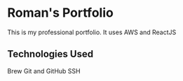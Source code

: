 # Roman's Portfolio

This is my professional portfolio. It uses AWS and ReactJS

## Technologies Used

Brew
Git and GitHub
SSH